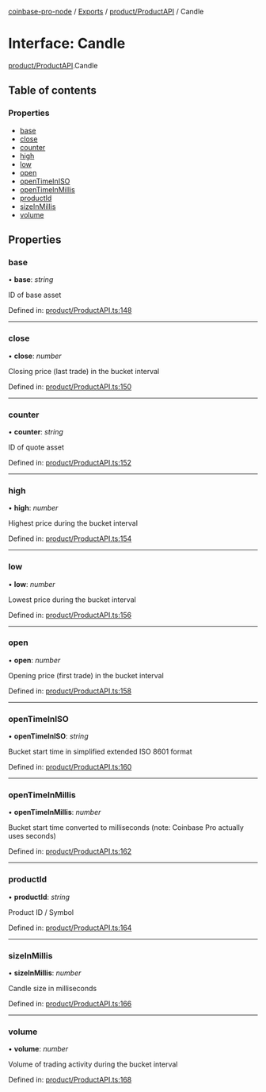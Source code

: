 [coinbase-pro-node](../README.md) / [Exports](../modules.md) / [product/ProductAPI](../modules/product_productapi.md) / Candle

# Interface: Candle

[product/ProductAPI](../modules/product_productapi.md).Candle

## Table of contents

### Properties

- [base](product_productapi.candle.md#base)
- [close](product_productapi.candle.md#close)
- [counter](product_productapi.candle.md#counter)
- [high](product_productapi.candle.md#high)
- [low](product_productapi.candle.md#low)
- [open](product_productapi.candle.md#open)
- [openTimeInISO](product_productapi.candle.md#opentimeiniso)
- [openTimeInMillis](product_productapi.candle.md#opentimeinmillis)
- [productId](product_productapi.candle.md#productid)
- [sizeInMillis](product_productapi.candle.md#sizeinmillis)
- [volume](product_productapi.candle.md#volume)

## Properties

### base

• **base**: *string*

ID of base asset

Defined in: [product/ProductAPI.ts:148](https://github.com/bennycode/coinbase-pro-node/blob/e63aeae/src/product/ProductAPI.ts#L148)

___

### close

• **close**: *number*

Closing price (last trade) in the bucket interval

Defined in: [product/ProductAPI.ts:150](https://github.com/bennycode/coinbase-pro-node/blob/e63aeae/src/product/ProductAPI.ts#L150)

___

### counter

• **counter**: *string*

ID of quote asset

Defined in: [product/ProductAPI.ts:152](https://github.com/bennycode/coinbase-pro-node/blob/e63aeae/src/product/ProductAPI.ts#L152)

___

### high

• **high**: *number*

Highest price during the bucket interval

Defined in: [product/ProductAPI.ts:154](https://github.com/bennycode/coinbase-pro-node/blob/e63aeae/src/product/ProductAPI.ts#L154)

___

### low

• **low**: *number*

Lowest price during the bucket interval

Defined in: [product/ProductAPI.ts:156](https://github.com/bennycode/coinbase-pro-node/blob/e63aeae/src/product/ProductAPI.ts#L156)

___

### open

• **open**: *number*

Opening price (first trade) in the bucket interval

Defined in: [product/ProductAPI.ts:158](https://github.com/bennycode/coinbase-pro-node/blob/e63aeae/src/product/ProductAPI.ts#L158)

___

### openTimeInISO

• **openTimeInISO**: *string*

Bucket start time in simplified extended ISO 8601 format

Defined in: [product/ProductAPI.ts:160](https://github.com/bennycode/coinbase-pro-node/blob/e63aeae/src/product/ProductAPI.ts#L160)

___

### openTimeInMillis

• **openTimeInMillis**: *number*

Bucket start time converted to milliseconds (note: Coinbase Pro actually uses seconds)

Defined in: [product/ProductAPI.ts:162](https://github.com/bennycode/coinbase-pro-node/blob/e63aeae/src/product/ProductAPI.ts#L162)

___

### productId

• **productId**: *string*

Product ID / Symbol

Defined in: [product/ProductAPI.ts:164](https://github.com/bennycode/coinbase-pro-node/blob/e63aeae/src/product/ProductAPI.ts#L164)

___

### sizeInMillis

• **sizeInMillis**: *number*

Candle size in milliseconds

Defined in: [product/ProductAPI.ts:166](https://github.com/bennycode/coinbase-pro-node/blob/e63aeae/src/product/ProductAPI.ts#L166)

___

### volume

• **volume**: *number*

Volume of trading activity during the bucket interval

Defined in: [product/ProductAPI.ts:168](https://github.com/bennycode/coinbase-pro-node/blob/e63aeae/src/product/ProductAPI.ts#L168)
